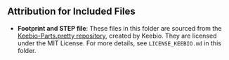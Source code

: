 ## Attribution for Included Files

- **Footprint and STEP file**: These files in this folder are sourced from the [Keebio-Parts.pretty repository](https://github.com/keebio/Keebio-Parts.pretty), created by Keebio. They are licensed under the MIT License. For more details, see `LICENSE_KEEBIO.md` in this folder.
